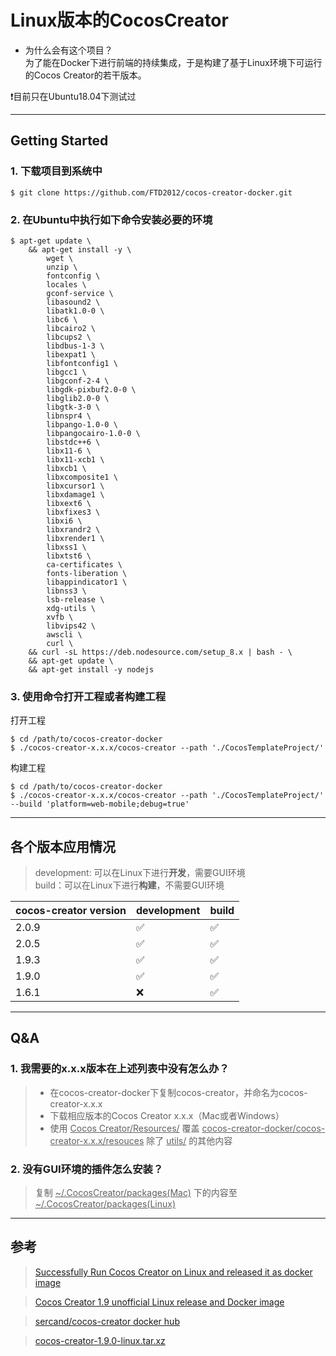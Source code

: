  
# Linux版本的CocosCreator
- 为什么会有这个项目？  
为了能在Docker下进行前端的持续集成，于是构建了基于Linux环境下可运行的Cocos Creator的若干版本。

❗目前只在Ubuntu18.04下测试过  

---

## Getting Started


### 1. 下载项目到系统中
```
$ git clone https://github.com/FTD2012/cocos-creator-docker.git
```
### 2. 在Ubuntu中执行如下命令安装必要的环境
```
$ apt-get update \
	&& apt-get install -y \
		wget \
		unzip \
		fontconfig \
		locales \
		gconf-service \
		libasound2 \
		libatk1.0-0 \
		libc6 \
		libcairo2 \
		libcups2 \
		libdbus-1-3 \
		libexpat1 \
		libfontconfig1 \
		libgcc1 \
		libgconf-2-4 \
		libgdk-pixbuf2.0-0 \
		libglib2.0-0 \
		libgtk-3-0 \
		libnspr4 \
		libpango-1.0-0 \
		libpangocairo-1.0-0 \
		libstdc++6 \
		libx11-6 \
		libx11-xcb1 \
		libxcb1 \
		libxcomposite1 \
		libxcursor1 \
		libxdamage1 \
		libxext6 \
		libxfixes3 \
		libxi6 \
		libxrandr2 \
		libxrender1 \
		libxss1 \
		libxtst6 \
		ca-certificates \
		fonts-liberation \
		libappindicator1 \
		libnss3 \
		lsb-release \
		xdg-utils \
		xvfb \
		libvips42 \
		awscli \
		curl \
    && curl -sL https://deb.nodesource.com/setup_8.x | bash - \
	&& apt-get update \
    && apt-get install -y nodejs
```
### 3. 使用命令打开工程或者构建工程
打开工程
```
$ cd /path/to/cocos-creator-docker  
$ ./cocos-creator-x.x.x/cocos-creator --path './CocosTemplateProject/'
```
构建工程
```
$ cd /path/to/cocos-creator-docker
$ ./cocos-creator-x.x.x/cocos-creator --path './CocosTemplateProject/' --build 'platform=web-mobile;debug=true'
```

---

## 各个版本应用情况
> development: 可以在Linux下进行**开发**，需要GUI环境  
> build：可以在Linux下进行**构建**，不需要GUI环境

| cocos-creator version | development | build |
| ------ | ------ | ------ |
| 2.0.9 | ✅ | ✅ |
| 2.0.5 | ✅ | ✅ |
| 1.9.3 | ✅ | ✅ |
| 1.9.0 | ✅ | ✅ |
| 1.6.1 | ❌ | ✅ |

---

## **Q&A**
### 1. 我需要的x.x.x版本在上述列表中没有怎么办？  
> - 在cocos-creator-docker下复制cocos-creator，并命名为cocos-creator-x.x.x  
> - 下载相应版本的Cocos Creator x.x.x（Mac或者Windows）  
> - 使用 <u>Cocos Creator/Resources/</u> 覆盖 <u>cocos-creator-docker/cocos-creator-x.x.x/resouces</u> 除了 <u>utils/</u> 的其他内容  

### 2. 没有GUI环境的插件怎么安装？
> 复制 <u>~/.CocosCreator/packages(Mac)</u> 下的内容至<u>~/.CocosCreator/packages(Linux)</u>

---
## **参考**

> [Successfully Run Cocos Creator on Linux and released it as docker image](http://discuss.cocos2d-x.org/t/successfully-run-cocos-creator-on-linux-and-released-it-as-docker-image/40755)

> [Cocos Creator 1.9 unofficial Linux release and Docker image](http://discuss.cocos2d-x.org/t/cocos-creator-1-9-unofficial-linux-release-and-docker-image/41936)

> [sercand/cocos-creator docker hub](https://hub.docker.com/r/sercand/cocos-creator/tags)

> [cocos-creator-1.9.0-linux.tar.xz](https://storage.googleapis.com/otsimobuilds/cocos-creator-1.9.0-linux.tar.xz)



